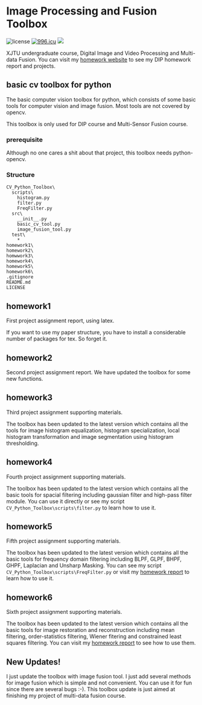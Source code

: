 # Image Processing and Fusion Toolbox
![license](https://img.shields.io/bower/l/bootstrap.svg?color=blue) <a href="https://996.icu/#/en_US"><img src="https://img.shields.io/badge/link-996.icu-red.svg" alt="996.icu" /></a> <a href="https://1989Ryan.github.io/DIPhw/diphw.html"><img src="https://img.shields.io/badge/link-DIP%20homework-green.svg"  /></a>

XJTU undergraduate course, Digital Image and Video Processing and Multi-data Fusion. You can visit my [homework website](https://1989Ryan.github.io/DIPhw/diphw.html) to see my DIP homework report and projects.

## basic cv toolbox for python

The basic computer vision toolbox for python, which consists of some basic tools for computer vision and image fusion. Most tools are not covered by opencv. 

This toolbox is only used for DIP course and Multi-Sensor Fusion course.

### prerequisite

Although no one cares a shit about that project, this toolbox needs python-opencv.

### Structure

```
CV_Python_Toolbox\
  scripts\
    histogram.py
    filter.py
    FreqFilter.py
  src\
    __init__.py
    basic_cv_tool.py
    image_fusion_tool.py
  test\
    *
homework1\
homework2\
homwwork3\
homework4\
homework5\
homework6\
.gitignore
README.md
LICENSE
```

## homework1

First project assignment report, using latex.

If you want to use my paper structure, you have to install a considerable number of packages for tex. So forget it.

## homework2

Second project assignment report. We have updated the toolbox for some new functions.

## homework3

Third project assignment supporting materials.

The toolbox has been updated to the latest version which contains all the tools for image histogram equalization, histogram specialization, local histogram transformation and image segmentation using histogram thresholding.

## homework4

Fourth project assignment supporting materials.

The toolbox has been updated to the latest version which contains all the basic tools for spacial filtering including gaussian filter and high-pass filter module. You can use it directly or see my script ``CV_Python_Toolbox\scripts\filter.py`` to learn how to use it.

## homework5

Fifth project assignment supporting materials.

The toolbox has been updated to the latest version which contains all the basic tools for frequency domain filtering including BLPF, GLPF, BHPF, GHPF, Laplacian and Unsharp Masking. You can see my script ``CV_Python_Toolbox\scripts\FreqFilter.py``  or visit my [homework report](https://1989Ryan.github.io/DIPhw/hw5.html) to learn how to use it.

## homework6

Sixth project assignment supporting materials.

The toolbox has been updated to the latest version which contains all the basic tools for image restoration and reconstruction including mean filtering, order-statistics filtering, Wiener fitering and constrained least squares filtering. You can visit my [homework report](https://1989Ryan.github.io/DIPhw/hw6.html) to see how to use them.

## New Updates!

I just update the toolbox with image fusion tool. I just add several methods for image fusion which is simple and not convenient. You can use it for fun since there are several bugs :-). This toolbox update is just aimed at finishing my project of multi-data fusion course.
